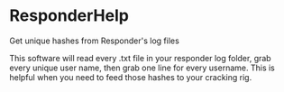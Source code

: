 # ResponderHelp
Get unique hashes from Responder's log files

This software will read every .txt file in your responder log folder, grab every unique user name, then grab one line for every username.  This is helpful when you need to feed those hashes to your cracking rig.
